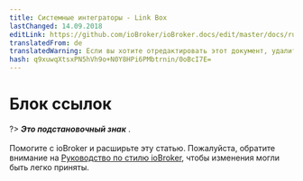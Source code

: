 ```yaml
---
title: Системные интеграторы - Link Box
lastChanged: 14.09.2018
editLink: https://github.com/ioBroker/ioBroker.docs/edit/master/docs/ru/integrators/linkbox.md
translatedFrom: de
translatedWarning: Если вы хотите отредактировать этот документ, удалите поле «translationFrom», в противном случае этот документ будет снова автоматически переведен
hash: q9xuwqXtsxPN5hVh9o+N0Y8HPi6PMbtrnin/0oBcI7E=
---
```

# Блок ссылок
?> ***Это подстановочный знак*** . <br><br> Помогите с ioBroker и расширьте эту статью. Пожалуйста, обратите внимание на [Руководство по стилю ioBroker](community/styleguidedoc), чтобы изменения могли быть легко приняты.